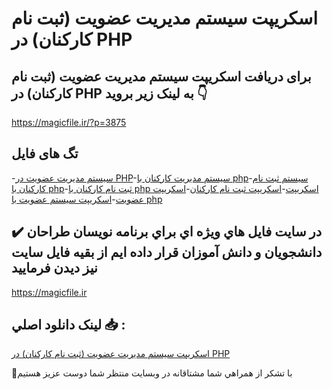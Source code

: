 # اسکریپت سیستم مدیریت عضویت (ثبت نام کارکنان) در PHP

## برای دریافت اسکریپت سیستم مدیریت عضویت (ثبت نام کارکنان) در PHP به لینک زیر بروید 👇

https://magicfile.ir/?p=3875

## تگ های فایل

-[سیستم مدیریت عضویت در PHP](https://magicfile.ir/product/%d8%a7%d8%b3%da%a9%d8%b1%db%8c%d9%be%d8%aa-%d8%b3%db%8c%d8%b3%d8%aa%d9%85-%d9%85%d8%af%db%8c%d8%b1%db%8c%d8%aa-%d8%b9%d8%b6%d9%88%db%8c%d8%aa-%d8%ab%d8%a8%d8%aa-%d9%86%d8%a7%d9%85-%da%a9%d8%a7%d8%b1%da%a9%d9%86%d8%a7%d9%86-%d8%af%d8%b1-php/)-[سیستم مدیریت کارکنان با php](https://magicfile.ir/product/%d8%a7%d8%b3%da%a9%d8%b1%db%8c%d9%be%d8%aa-%d8%b3%db%8c%d8%b3%d8%aa%d9%85-%d9%85%d8%af%db%8c%d8%b1%db%8c%d8%aa-%d8%b9%d8%b6%d9%88%db%8c%d8%aa-%d8%ab%d8%a8%d8%aa-%d9%86%d8%a7%d9%85-%da%a9%d8%a7%d8%b1%da%a9%d9%86%d8%a7%d9%86-%d8%af%d8%b1-php/)-[سیستم ثبت نام کارکنان با php](https://magicfile.ir/product/%d8%a7%d8%b3%da%a9%d8%b1%db%8c%d9%be%d8%aa-%d8%b3%db%8c%d8%b3%d8%aa%d9%85-%d9%85%d8%af%db%8c%d8%b1%db%8c%d8%aa-%d8%b9%d8%b6%d9%88%db%8c%d8%aa-%d8%ab%d8%a8%d8%aa-%d9%86%d8%a7%d9%85-%da%a9%d8%a7%d8%b1%da%a9%d9%86%d8%a7%d9%86-%d8%af%d8%b1-php/)-[ثبت نام کارکنان با php اسکریپت](https://magicfile.ir/product/%d8%a7%d8%b3%da%a9%d8%b1%db%8c%d9%be%d8%aa-%d8%b3%db%8c%d8%b3%d8%aa%d9%85-%d9%85%d8%af%db%8c%d8%b1%db%8c%d8%aa-%d8%b9%d8%b6%d9%88%db%8c%d8%aa-%d8%ab%d8%a8%d8%aa-%d9%86%d8%a7%d9%85-%da%a9%d8%a7%d8%b1%da%a9%d9%86%d8%a7%d9%86-%d8%af%d8%b1-php/)-[اسکریپت ثبت نام کارکنان](https://magicfile.ir/product/%d8%a7%d8%b3%da%a9%d8%b1%db%8c%d9%be%d8%aa-%d8%b3%db%8c%d8%b3%d8%aa%d9%85-%d9%85%d8%af%db%8c%d8%b1%db%8c%d8%aa-%d8%b9%d8%b6%d9%88%db%8c%d8%aa-%d8%ab%d8%a8%d8%aa-%d9%86%d8%a7%d9%85-%da%a9%d8%a7%d8%b1%da%a9%d9%86%d8%a7%d9%86-%d8%af%d8%b1-php/)-[اسکریپت عضویت](https://magicfile.ir/product/%d8%a7%d8%b3%da%a9%d8%b1%db%8c%d9%be%d8%aa-%d8%b3%db%8c%d8%b3%d8%aa%d9%85-%d9%85%d8%af%db%8c%d8%b1%db%8c%d8%aa-%d8%b9%d8%b6%d9%88%db%8c%d8%aa-%d8%ab%d8%a8%d8%aa-%d9%86%d8%a7%d9%85-%da%a9%d8%a7%d8%b1%da%a9%d9%86%d8%a7%d9%86-%d8%af%d8%b1-php/)-[اسکریپت سیستم عضویت با php](https://magicfile.ir/product/%d8%a7%d8%b3%da%a9%d8%b1%db%8c%d9%be%d8%aa-%d8%b3%db%8c%d8%b3%d8%aa%d9%85-%d9%85%d8%af%db%8c%d8%b1%db%8c%d8%aa-%d8%b9%d8%b6%d9%88%db%8c%d8%aa-%d8%ab%d8%a8%d8%aa-%d9%86%d8%a7%d9%85-%da%a9%d8%a7%d8%b1%da%a9%d9%86%d8%a7%d9%86-%d8%af%d8%b1-php/)

## ✔️ در سايت فايل هاي ويژه اي براي برنامه نويسان طراحان دانشجويان و دانش آموزان قرار داده ايم از بقيه فايل سايت نيز ديدن فرماييد

https://magicfile.ir


## لينک دانلود اصلي 📥 :

[اسکریپت سیستم مدیریت عضویت (ثبت نام کارکنان) در PHP](https://magicfile.ir/product/%d8%a7%d8%b3%da%a9%d8%b1%db%8c%d9%be%d8%aa-%d8%b3%db%8c%d8%b3%d8%aa%d9%85-%d9%85%d8%af%db%8c%d8%b1%db%8c%d8%aa-%d8%b9%d8%b6%d9%88%db%8c%d8%aa-%d8%ab%d8%a8%d8%aa-%d9%86%d8%a7%d9%85-%da%a9%d8%a7%d8%b1%da%a9%d9%86%d8%a7%d9%86-%d8%af%d8%b1-php/) 


🙏با تشکر از همراهي شما مشتاقانه در وبسایت منتظر شما دوست عزیز هستیم

